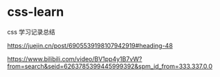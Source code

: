 # css-learn
 css 学习记录总结

https://juejin.cn/post/6905539198107942919#heading-48

https://www.bilibili.com/video/BV1pp4y1B7vW?from=search&seid=6263785399445999392&spm_id_from=333.337.0.0